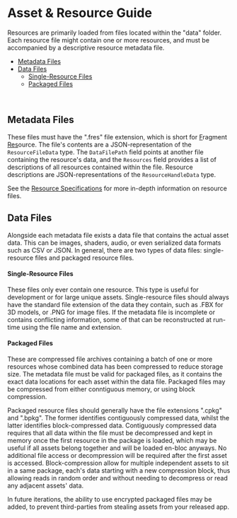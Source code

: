 <h1>Asset & Resource Guide</h1>

Resources are primarily loaded from files located within the "data" folder. Each resource file might contain one or more resources, and must be accompanied by a descriptive resource metadata file.

- [Metadata Files](#metadata-files)
- [Data Files](#data-files)
    - [Single-Resource Files](#single-resource-files)
    - [Packaged Files](#packaged-files)

<br>

## Metadata Files

These files must have the ".fres" file extension, which is short for <ins>F</ins>ragment <ins>Res</ins>ource. The file's contents are a JSON-representation of the `ResourceFileData` type. The `DataFilePath` field points at another file containing the resource's data, and the `Resources` field provides a list of descriptions of all resources contained within the file. Resource descriptions are JSON-representations of the `ResourceHandleData` type.

See the [Resource Specifications](./Resource%20Specifications.md) for more in-depth information on resource files.
<br>


## Data Files

Alongside each metadata file exists a data file that contains the actual asset data. This can be images, shaders, audio, or even serialized data formats such as CSV or JSON. In general, there are two types of data files: single-resource files and packaged resource files.

#### Single-Resource Files

These files only ever contain one resource. This type is useful for development or for large unique assets. Single-resource files should always have the standard file extension of the data they contain, such as .FBX for 3D models, or .PNG for image files. If the metadata file is incomplete or contains conflicting information, some of that can be reconstructed at run-time using the file name and extension.

#### Packaged Files

These are compressed file archives containing a batch of one or more resources whose combined data has been compressed to reduce storage size. The metadata file must be valid for packaged files, as it contains the exact data locations for each asset within the data file. Packaged files may be compressed from either conntiguous memory, or using block compression.

Packaged resource files should generally have the file extensions ".cpkg" and ".bpkg". The former identifies contiguously compressed data, whilst the latter identifies block-compressed data.
Contiguously compressed data requires that all data within the file must be decompressed and kept in memory once the first resource in the package is loaded, which may be useful if all assets belong together and will be loaded en-bloc anyways. No additional file access or decompression will be required after the first asset is accessed.
Block-compression allow for multiple independent assets to sit in a same package, each's data starting with a new compression block, thus allowing reads in random order and without needing to decompress or read any adjacent assets' data.

In future iterations, the ability to use encrypted packaged files may be added, to prevent third-parties from stealing assets from your released app.
